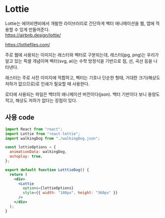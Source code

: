 # Lottie

Lottie는 에어비앤비에서 개발한 라이브러리로 간단하게 벡터 애니메이션을 웹, 앱에 적용할 수 있게 만들어준다.  
https://airbnb.design/lottie/

https://lottiefiles.com/

주로 웹에 사용되는 이미지는 래스터와 벡터로 구분되는데, 레스터(jpg, png)는 우리가 알고 있는 픽셀 개념이며 벡터(svg, ai)는 수학 방정식을 기반으로 점, 선, 곡선 등을 나타낸다.

래스터는 주로 사진 이미지에 적합하고, 벡터는 기호나 단순한 형태, 거대한 크기(해상도 저하가 없으므로)로 인쇄가 필요할 때 사용한다.

로티에 사용되는 파일은 백터의 애니메이션 버전이다(json). 백터 기반이다 보니 용량도 적고, 해상도 저하가 없다는 장점이 있다.

## 사용 code

```jsx
import React from "react";
import Lottie from "react-lottie";
import walkingDog from "./walkingDog.json";

const lottieOptions = {
  animationData: walkingDog,
  autoplay: true,
};

export default function LotttieDog() {
  return (
    <div>
      <Lottie
        options={lottieOptions}
        style={{ width: "180px", height: "360px" }}
      />
    </div>
  );
}
```
